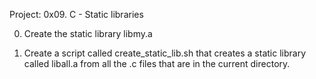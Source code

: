 Project: 0x09. C - Static libraries


0. Create the static library libmy.a 

1. Create a script called create_static_lib.sh that creates a static library called liball.a from all the .c files that are in the current directory.

